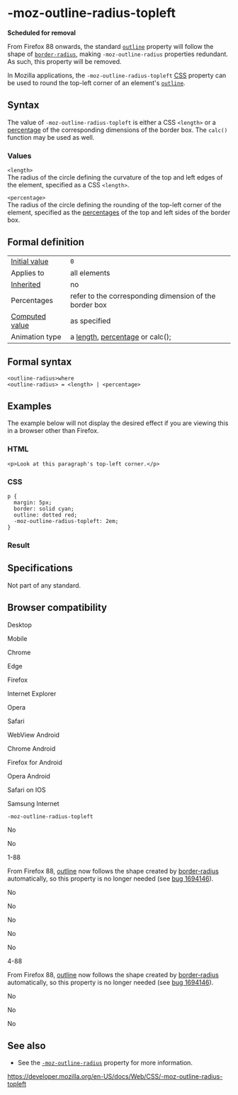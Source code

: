 # -moz-outline-radius-topleft

**Scheduled for removal**

From Firefox 88 onwards, the standard [`outline`](outline) property will follow the shape of [`border-radius`](border-radius), making `-moz-outline-radius` properties redundant. As such, this property will be removed.

In Mozilla applications, the `-moz-outline-radius-topleft` [CSS](https://developer.mozilla.org/en-US/docs/Web/CSS) property can be used to round the top-left corner of an element's [`outline`](outline).

## Syntax

The value of `-moz-outline-radius-topleft` is either a CSS `<length>` or a [percentage](percentage) of the corresponding dimensions of the border box. The `calc()` function may be used as well.

### Values

`<length>`  
The radius of the circle defining the curvature of the top and left edges of the element, specified as a CSS `<length>`.

`<percentage>`  
The radius of the circle defining the rounding of the top-left corner of the element, specified as the [percentages](percentage) of the top and left sides of the border box.

## Formal definition

<table><tbody><tr class="odd"><td><a href="initial_value">Initial value</a></td><td><code>0</code></td></tr><tr class="even"><td>Applies to</td><td>all elements</td></tr><tr class="odd"><td><a href="inheritance">Inherited</a></td><td>no</td></tr><tr class="even"><td>Percentages</td><td>refer to the corresponding dimension of the border box</td></tr><tr class="odd"><td><a href="computed_value">Computed value</a></td><td>as specified</td></tr><tr class="even"><td>Animation type</td><td>a <a href="length#interpolation">length</a>, <a href="percentage#interpolation">percentage</a> or calc();</td></tr></tbody></table>

## Formal syntax

    <outline-radius>where
    <outline-radius> = <length> | <percentage>

## Examples

The example below will not display the desired effect if you are viewing this in a browser other than Firefox.

### HTML

    <p>Look at this paragraph's top-left corner.</p>

### CSS

    p {
      margin: 5px;
      border: solid cyan;
      outline: dotted red;
      -moz-outline-radius-topleft: 2em;
    }

### Result

## Specifications

Not part of any standard.

## Browser compatibility

Desktop

Mobile

Chrome

Edge

Firefox

Internet Explorer

Opera

Safari

WebView Android

Chrome Android

Firefox for Android

Opera Android

Safari on IOS

Samsung Internet

`-moz-outline-radius-topleft`

No

No

1-88

From Firefox 88, [outline](https://developer.mozilla.org/docs/Web/CSS/outline) now follows the shape created by [border-radius](https://developer.mozilla.org/docs/Web/CSS/border-radius) automatically, so this property is no longer needed (see [bug 1694146](https://bugzil.la/1694146)).

No

No

No

No

No

4-88

From Firefox 88, [outline](https://developer.mozilla.org/docs/Web/CSS/outline) now follows the shape created by [border-radius](https://developer.mozilla.org/docs/Web/CSS/border-radius) automatically, so this property is no longer needed (see [bug 1694146](https://bugzil.la/1694146)).

No

No

No

## See also

- See the [`-moz-outline-radius`](-moz-outline-radius) property for more information.

<a href="https://developer.mozilla.org/en-US/docs/Web/CSS/-moz-outline-radius-topleft" class="_attribution-link">https://developer.mozilla.org/en-US/docs/Web/CSS/-moz-outline-radius-topleft</a>
